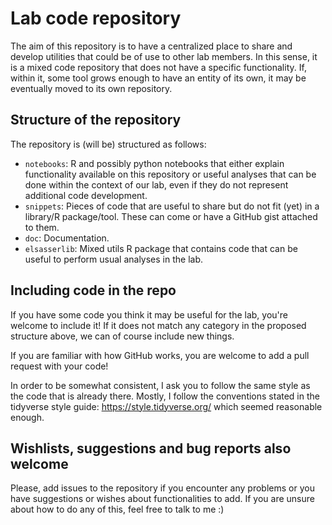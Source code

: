 # Lab code repository
The aim of this repository is to have a centralized place to share and develop
utilities that could be of use to other lab members. In this sense, it is a
mixed code repository that does not have a specific functionality. If, within
it, some tool grows enough to have an entity of its own, it may be eventually
moved to its own repository.

## Structure of the repository
The repository is (will be) structured as follows:

- `notebooks`: R and possibly python notebooks that either explain functionality
    available on this repository or useful analyses that can be done within
    the context of our lab, even if they do not represent additional code
    development.
- `snippets`: Pieces of code that are useful to share but do not fit (yet) in a
    library/R package/tool. These can come or have a GitHub gist attached to
    them.
- `doc`: Documentation.
- `elsasserlib`: Mixed utils R package that contains code that can be useful to
    perform usual analyses in the lab.

## Including code in the repo
If you have some code you think it may be useful for the lab, you're welcome to
include it! If it does not match any category in the proposed structure above,
we can of course include new things.

If you are familiar with how GitHub works, you are welcome to add a pull request
with your code!

In order to be somewhat consistent, I ask you to follow the same style as the 
code that is already there. Mostly, I follow the conventions stated in the
tidyverse style guide: https://style.tidyverse.org/ which seemed reasonable
enough.


## Wishlists, suggestions and bug reports also welcome
Please, add issues to the repository if you encounter any problems or you have
suggestions or wishes about functionalities to add. If you are unsure about how
to do any of this, feel free to talk to me :)
